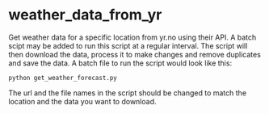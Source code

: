 # weather_data_from_yr
Get weather data for a specific location from yr.no using their API. A batch scipt may be added to run this script at a regular interval. The script will then download the data, process it to make changes and remove duplicates and save the data. A batch file to run the script would look like this:
```
python get_weather_forecast.py 
```
The url and the file names in the script should be changed to match the location and the data you want to download.
